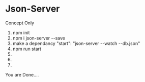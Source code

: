 # Json-Server
Concept Only
1. npm init
2. npm i json-server --save
3. make a dependancy "start": "json-server --watch --db.json"
4. npm run start
5.
6.
7.


You are Done....
